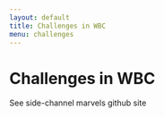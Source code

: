 ```yaml
---
layout: default
title: Challenges in WBC
menu: challenges
---
```


# Challenges in WBC

See side-channel marvels github site
